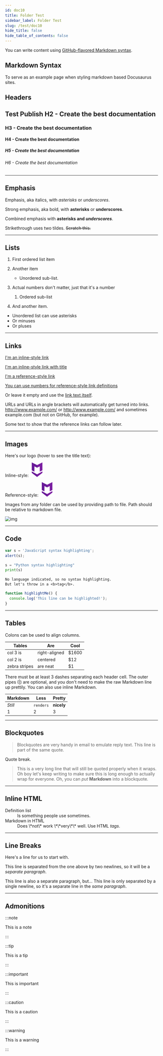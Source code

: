 ```yaml
---
id: doc10
title: Folder Test
sidebar_label: Folder Test
slug: /test/doc10
hide_title: false
hide_table_of_contents: false
---
```

You can write content using [GitHub-flavored Markdown syntax](https://github.github.com/gfm/).

## Markdown Syntax

To serve as an example page when styling markdown based Docusaurus sites.

## Headers

## Test Publish H2 - Create the best documentation

### H3 - Create the best documentation

#### H4 - Create the best documentation

##### H5 - Create the best documentation

###### H6 - Create the best documentation

- - -

## Emphasis

Emphasis, aka italics, with *asterisks* or *underscores*.

Strong emphasis, aka bold, with **asterisks** or **underscores**.

Combined emphasis with **asterisks and *underscores***.

Strikethrough uses two tildes. ~~Scratch this.~~

- - -

## Lists

1. First ordered list item
2. Another item

   * Unordered sub-list.
3. Actual numbers don't matter, just that it's a number

   1. Ordered sub-list
4. And another item.

* Unordered list can use asterisks
* Or minuses
* Or pluses

- - -

## Links

[I'm an inline-style link](https://www.google.com/)

[I'm an inline-style link with title](https://www.google.com/ "Google's Homepage")

[I'm a reference-style link](https://www.mozilla.org/)

[You can use numbers for reference-style link definitions](http://slashdot.org/)

Or leave it empty and use the [link text itself](http://www.reddit.com/).

URLs and URLs in angle brackets will automatically get turned into links. http://www.example.com/ or <http://www.example.com/> and sometimes example.com (but not on GitHub, for example).

Some text to show that the reference links can follow later.

- - -

## Images

Here's our logo (hover to see the title text):

Inline-style: ![alt text](https://github.com/adam-p/markdown-here/raw/master/src/common/images/icon48.png "Logo Title Text 1")

Reference-style: ![alt text](https://github.com/adam-p/markdown-here/raw/master/src/common/images/icon48.png "Logo Title Text 2")

Images from any folder can be used by providing path to file. Path should be relative to markdown file.

![img](../static/img/logo.svg)

- - -

## Code

```javascript
var s = 'JavaScript syntax highlighting';
alert(s);
```

```python
s = "Python syntax highlighting"
print(s)
```

```
No language indicated, so no syntax highlighting.
But let's throw in a <b>tag</b>.
```

```js
function highlightMe() {
  console.log('This line can be highlighted!');
}
```

- - -

## Tables

Colons can be used to align columns.

| Tables        | Are           | Cool  |
| ------------- | ------------- | ----- |
| col 3 is      | right-aligned | $1600 |
| col 2 is      | centered      | $12   |
| zebra stripes | are neat      | $1    |

There must be at least 3 dashes separating each header cell. The outer pipes (|) are optional, and you don't need to make the raw Markdown line up prettily. You can also use inline Markdown.

| Markdown | Less      | Pretty     |
| -------- | --------- | ---------- |
| *Still*  | `renders` | **nicely** |
| 1        | 2         | 3          |

- - -

## Blockquotes

> Blockquotes are very handy in email to emulate reply text. This line is part of the same quote.

Quote break.

> This is a very long line that will still be quoted properly when it wraps. Oh boy let's keep writing to make sure this is long enough to actually wrap for everyone. Oh, you can *put* **Markdown** into a blockquote.

- - -

## Inline HTML

<dl>
  <dt>Definition list</dt>
  <dd>Is something people use sometimes.</dd>

  <dt>Markdown in HTML</dt>
  <dd>Does \*not\* work \*\*very\*\* well. Use HTML <em>tags</em>.</dd>
</dl>

- - -

## Line Breaks

Here's a line for us to start with.

This line is separated from the one above by two newlines, so it will be a *separate paragraph*.

This line is also a separate paragraph, but... This line is only separated by a single newline, so it's a separate line in the *same paragraph*.

- - -

## Admonitions

:::note

This is a note

:::

:::tip

This is a tip

:::

:::important

This is important

:::

:::caution

This is a caution

:::

:::warning

This is a warning

:::

